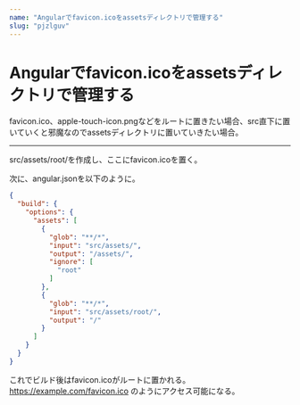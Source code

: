```yaml
---
name: "Angularでfavicon.icoをassetsディレクトリで管理する"
slug: "pjzlguv"
---
```


# Angularでfavicon.icoをassetsディレクトリで管理する

favicon.ico、apple-touch-icon.pngなどをルートに置きたい場合、src直下に置いていくと邪魔なのでassetsディレクトリに置いていきたい場合。

----------

src/assets/root/を作成し、ここにfavicon.icoを置く。

次に、angular.jsonを以下のように。

```json
{
  "build": {
    "options": {
      "assets": [
        {
          "glob": "**/*",
          "input": "src/assets/",
          "output": "/assets/",
          "ignore": [
            "root"
          ]
        },
        {
          "glob": "**/*",
          "input": "src/assets/root/",
          "output": "/"
        }
      ]
    }
  }
}
```

これでビルド後はfavicon.icoがルートに置かれる。https://example.com/favicon.ico のようにアクセス可能になる。
